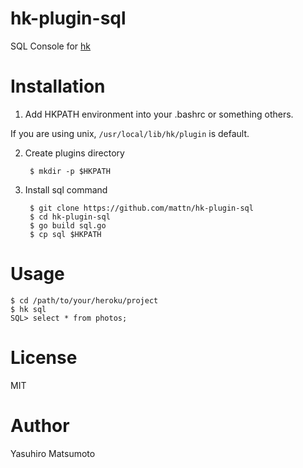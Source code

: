 # hk-plugin-sql

SQL Console for [hk](https://github.com/heroku/hk)

# Installation

1. Add HKPATH environment into your .bashrc or something others.

  If you are using unix, `/usr/local/lib/hk/plugin` is default.

2. Create plugins directory

        $ mkdir -p $HKPATH

3. Install sql command

        $ git clone https://github.com/mattn/hk-plugin-sql
        $ cd hk-plugin-sql
        $ go build sql.go
        $ cp sql $HKPATH

# Usage

    $ cd /path/to/your/heroku/project
    $ hk sql
    SQL> select * from photos;
   
# License

MIT

# Author

Yasuhiro Matsumoto
